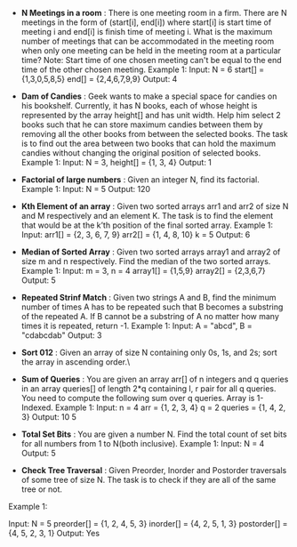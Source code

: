 * **N Meetings in a room** : There is one meeting room in a firm. There are N meetings in the form of (start[i], end[i]) where start[i] is start time of meeting i and end[i] is finish time of meeting i.
What is the maximum number of meetings that can be accommodated in the meeting room when only one meeting can be held in the meeting room at a particular time?
Note: Start time of one chosen meeting can't be equal to the end time of the other chosen meeting.
Example 1:
Input:
N = 6
start[] = {1,3,0,5,8,5}
end[] =  {2,4,6,7,9,9}
Output: 
4

* **Dam of Candies** : Geek wants to make a special space for candies on his bookshelf. Currently, it has N books, each of whose height is represented by the array height[] and has unit width.
Help him select 2 books such that he can store maximum candies between them by removing all the other books from between the selected books. The task is to find out the area between two books that can hold the maximum candies without changing the original position of selected books. 
Example 1:
Input: N = 3, height[] = {1, 3, 4}
Output: 1

* **Factorial of large numbers** : Given an integer N, find its factorial.
Example 1:
Input: N = 5
Output: 120

* **Kth Element of an array** : Given two sorted arrays arr1 and arr2 of size N and M respectively and an element K. The task is to find the element that would be at the k’th position of the final sorted array.
Example 1:
Input:
arr1[] = {2, 3, 6, 7, 9}
arr2[] = {1, 4, 8, 10}
k = 5
Output:
6

* **Median of Sorted Array** : Given two sorted arrays array1 and array2 of size m and n respectively. Find the median of the two sorted arrays.
Example 1:
Input:
m = 3, n = 4
array1[] = {1,5,9}
array2[] = {2,3,6,7}
Output: 5

* **Repeated Strinf Match** : Given two strings A and B, find the minimum number of times A has to be repeated such that B becomes a substring of the repeated A. If B cannot be a substring of A no matter how many times it is repeated, return -1.
Example 1:
Input: A = "abcd", B = "cdabcdab"
Output: 3

* **Sort 012** : Given an array of size N containing only 0s, 1s, and 2s; sort the array in ascending order.\

* **Sum of Queries** : You are given an array arr[] of n integers and q queries in an array queries[] of length 2*q containing l, r pair for all q queries. You need to compute the following sum over q queries.
Array is 1-Indexed.
Example 1:
Input: n = 4
arr = {1, 2, 3, 4}
q = 2
queries = {1, 4, 2, 3}
Output: 10 5

* **Total Set Bits** : You are given a number N. Find the total count of set bits for all numbers from 1 to N(both inclusive).
Example 1:
Input: N = 4
Output: 5

* **Check Tree Traversal** : Given Preorder, Inorder and Postorder traversals of some tree of size N. The task is to check if they are all of the same tree or not.

Example 1:

Input:
N = 5
preorder[] = {1, 2, 4, 5, 3}
inorder[] = {4, 2, 5, 1, 3}
postorder[] = {4, 5, 2, 3, 1}
Output: Yes
